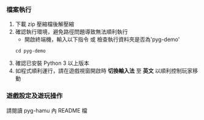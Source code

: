 ### 檔案執行  
1. 下載 zip 壓縮檔後解壓縮
2. 確認執行環境，避免路徑問題導致無法順利執行  
   - 開啟終端機，輸入以下指令 或 檢查執行資料夾是否為'pyg-demo'  
   ```
   cd pyg-demo
   ```
3. 確認已安裝 Python 3 以上版本
4. 如程式順利運行，請在遊戲視窗開啟時 **切換輸入法** 至 **英文** 以順利控制玩家移動


### 遊戲設定及遊玩操作  
請閱讀 pyg-hamu 內 README 檔
